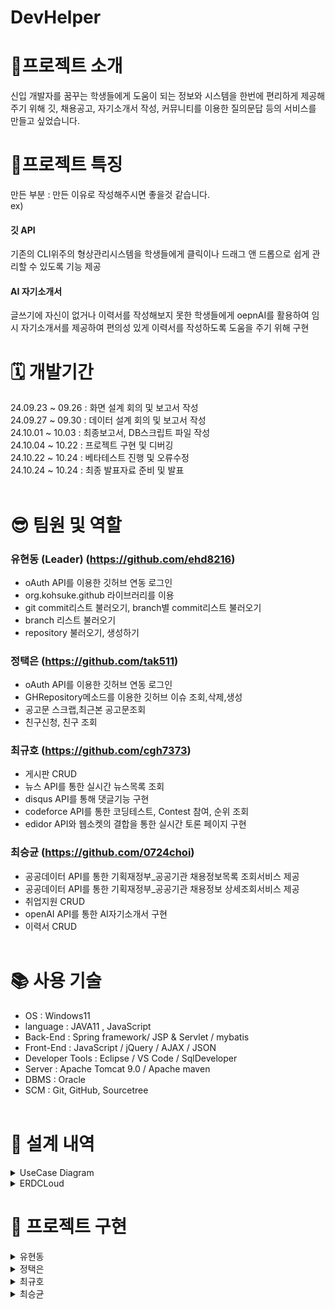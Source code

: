 # DevHelper

# 📄프로젝트 소개<br>
신입 개발자를 꿈꾸는 학생들에게 도움이 되는 정보와 시스템을 한번에 편리하게 제공해주기 위해 깃, 채용공고, 자기소개서 작성, 커뮤니티를 이용한 질의문답 등의 서비스를 만들고 싶었습니다.

# 🧷프로젝트 특징 <br>
만든 부분 : 만든 이유로 작성해주시면 좋을것 같습니다.<br>
ex)
#### 깃 API  
기존의 CLI위주의 형상관리시스템을 학생들에게 클릭이나 드래그 앤 드롭으로 쉽게 관리할 수 있도록 기능 제공<br>
#### AI 자기소개서 
글쓰기에 자신이 없거나 이력서를 작성해보지 못한 학생들에게 oepnAI를 활용하여 임시 자기소개서를 제공하여 편의성 있게 이력서를 작성하도록 도움을 주기 위해 구현<br>




# 🗓️ 개발기간 <br>
24.09.23 ~ 09.26 : 화면 설계 회의 및 보고서 작성 <br>
24.09.27 ~ 09.30 : 데이터 설계 회의 및 보고서 작성 <br>
24.10.01 ~ 10.03 : 최종보고서, DB스크립트 파일 작성 <br>
24.10.04 ~ 10.22 : 프로젝트 구현 및 디버깅 <br>
24.10.22 ~ 10.24 : 베타테스트 진행 및 오류수정 <br>
24.10.24 ~ 10.24 : 최종 발표자료 준비 및 발표 <br><br>

# 😎 팀원 및 역할 <br>
### 유현동 (Leader) (https://github.com/ehd8216)<br>
- oAuth API를 이용한 깃허브 연동 로그인 <br>
- org.kohsuke.github 라이브러리를 이용<br>
- git commit리스트 불러오기, branch별 commit리스트 불러오기 <br>
- branch 리스트 불러오기 <br>
- repository 불러오기, 생성하기 <br>
### 정택은 (https://github.com/tak511)<br>
- oAuth API를 이용한 깃허브 연동 로그인 <br>
- GHRepository메소드를 이용한 깃허브 이슈 조회,삭제,생성<br>
- 공고문 스크랩,최근본 공고문조회 <br>
- 친구신청, 친구 조회 <br>
### 최규호 (https://github.com/cgh7373)<br>
- 게시판 CRUD <br>
- 뉴스 API를 통한 실시간 뉴스목록 조회 <br>
- disqus API를 통해 댓글기능 구현 <br>
- codeforce API를 통한 코딩테스트, Contest 참여, 순위 조회 <br>
- edidor API와 웹소켓의 결합을 통한 실시간 토론 페이지 구현 <br>
### 최승균 (https://github.com/0724choi)<br>
- 공공데이터 API를 통한 기획재정부_공공기관 채용정보목록 조회서비스 제공 <br>
- 공공데이터 API를 통한 기획재정부_공공기관 채용정보 상세조회서비스 제공 <br>
- 취업지원 CRUD <br>
- openAI API를 통한 AI자기소개서 구현 <br>
- 이력서 CRUD <br><br>

# 📚 사용 기술 <br>
- OS : Windows11 <br>
- language : JAVA11 , JavaScript <br>
- Back-End : Spring framework/ JSP & Servlet / mybatis <br>
- Front-End : JavaScript / jQuery / AJAX / JSON <br>
- Developer Tools : Eclipse / VS Code / SqlDeveloper <br>
- Server : Apache Tomcat 9.0 / Apache maven <br>
- DBMS : Oracle <br>
- SCM : Git, GitHub, Sourcetree <br><br>


# 🧾 설계 내역 <br>
<details>
  <summary>UseCase Diagram</summary>
(https://github.com/user-attachments/assets/fe517cae-8ea1-4784-88b2-e47b908594b7)
</details>

<details>
  <summary>ERDCLoud</summary>
(https://github.com/user-attachments/assets/349ed72e-190f-4a52-af4e-88c8553b319d)
</details>




# 🎨 프로젝트 구현 <br>

<details>
  <summary>유현동</summary>
  <pre>
    
  ![레파지토리 조회](https://github.com/user-attachments/assets/251e41f1-36a2-4e8f-8174-c27f49b07045)
  왜 안될까
  <br><br>

    
  </pre>
</details>

<details>
  <summary>정택은</summary>
  <pre>
    
  ![깃허브 연동로그인](https://github.com/user-attachments/assets/b99b6837-700f-4c1c-a06c-677103f54ab0)
  oAuthAPI활용한 깃허브 연동 로그인
  ![이슈리스트 조회,상세보기](https://github.com/user-attachments/assets/b6ec4f31-738c-4015-af2d-12babfa4bf62)
  깃허브 제공 메소드를 활용한 이슈리스트 조회,상세보기
  ![이슈 작성하기](https://github.com/user-attachments/assets/98a4ee52-f8a4-4fc5-970e-8a62e5695b01)
  깃허브 제공 메소드를 활용한 이슈작성하기
  ![공고문 스크랩하기](https://github.com/user-attachments/assets/aba3f29d-d20a-4673-b1ad-69d249729b55)
  공고문 스크랩기능
  ![스크랩 공고문 조회](https://github.com/user-attachments/assets/f0bad47b-abcb-4cd3-b8e4-0a403b3377bc)
  스크랩한 공고문 조회기능
  ![최근본 게시글 조회](https://github.com/user-attachments/assets/e9b25d00-0a52-486e-ad30-072343b48df6)
  최근본게시글 조회기능
  ![친구신청](https://github.com/user-attachments/assets/511f2c80-2795-4960-b78e-c9015710796d)
  친구신청기능
  ![친구조회](https://github.com/user-attachments/assets/27ea2733-4d53-4eda-a637-88bfe97030ac)
  친구조회기능
  </pre>
</details>

<details>
  <summary>최규호</summary>
  <pre>
   
    ![게](https://github.com/user-attachments/assets/096bbdf9-e86d-4e0d-b3e3-6145840ebf1a)
    게시판 CRUD

    ![뉴](https://github.com/user-attachments/assets/84dcad8e-5399-4716-afde-1c04bde2627c)
    뉴스 API를 통한 실시간 뉴스목록 조회
    
    ![댓](https://github.com/user-attachments/assets/b57ed077-586f-4336-b7af-d316d2ab0fb3)
    disqus API를 통해 댓글기능 구현
    
    ![코](https://github.com/user-attachments/assets/a86ab45b-134a-41c1-96d8-6bdfb78f86f2)
    codeforce API를 통한 코딩테스트, Contest 참여, 순위 조회
    
    ![포](https://github.com/user-attachments/assets/6e36c616-16d8-4068-95dd-d23fe88cba8f)
    edidor API와 웹소켓의 결합을 통한 실시간 토론 페이지 구현
    
  </pre>
</details>

<details>
  <summary>최승균</summary>
  <pre>
    
  ![채용공고리스트](https://github.com/user-attachments/assets/9c351a69-d7a0-4fd6-a94f-377a4fb59973)
  공공데이터 채용 API 활용 채용정보 리스트 조회 기능(사람인API 대체)
  <br><br>
  ![검색기능](https://github.com/user-attachments/assets/fc3755ac-9a38-4c3c-b7b0-2de7b9578e70)
  공공데이터 채용 API 활용 채용정보 리스트 검색 기능 
  <br><br>
  ![상세조회](https://github.com/user-attachments/assets/7c718380-be72-4719-8516-6476dfb330ad)
  공공데이터 채용 API 활용 채용정보 상세 조회 기능
  <br><br>
  ![자기소개서ai](https://github.com/user-attachments/assets/91d03af6-65a1-45c5-8ee0-151c0251690a)
  openAI API활용 간단자기소개서 (예시제공)
  <br><br>
  ![세션영역에임시저장](https://github.com/user-attachments/assets/ae9d63b3-5fd2-428d-bc3a-bbc6b5d6af1d)
  임시저장 기능 (세션 저장소 활용)
  </pre>
</details>

